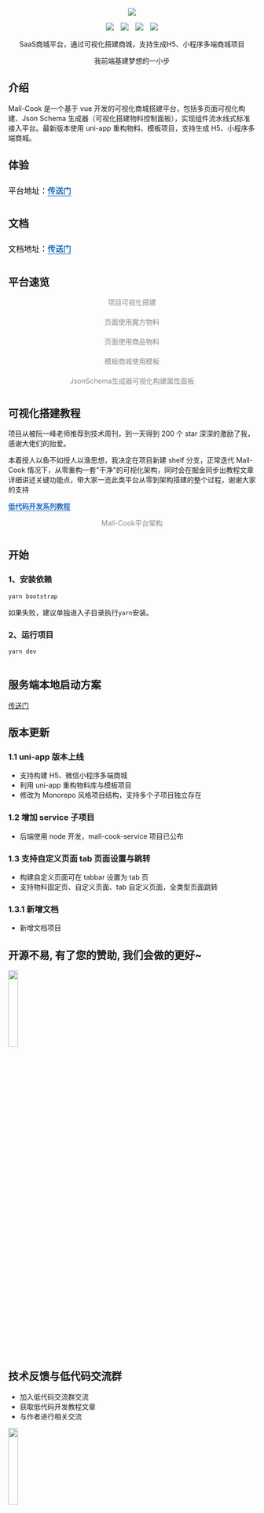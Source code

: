 <!--
 * @Description: What's this for
 * @Autor: WangYuan
 * @Date: 2021-12-20 14:20:57
 * @LastEditors: WangYuan
 * @LastEditTime: 2022-08-11 14:56:50
-->
<!-- [English](./README.md) | 简体中文  -->

<p align="center">
  <img src="./static/logo.jpg" />
</p>
<p align="center">
 <img style='margin:0 5px' src='https://badgen.net/github/stars/wangyuan389/mall-cook'>
 <img style='margin:0 5px' src='https://badgen.net/github/forks/wangyuan389/mall-cook'>
 <img style='margin:0 5px' src='https://img.shields.io/badge/version-1.1.1-686480.svg'>
 <img style='margin:0 5px' src='https://img.shields.io/badge/code%20style-standard-7986d0.svg'>
</p>

<p align="center">
  SaaS商城平台，通过可视化搭建商城，支持生成H5、小程序多端商城项目
</p>

<p align="center">
  我前端基建梦想的一小步
</p>

## 介绍

Mall-Cook 是一个基于 vue 开发的可视化商城搭建平台，包括多页面可视化构建、Json Schema 生成器（可视化搭建物料控制面板），实现组件流水线式标准接入平台。最新版本使用 uni-app 重构物料、模板项目，支持生成 H5、小程序多端商城。

## 体验

<p data-tool="mdnice编辑器" style="font-size: 16px; padding-top: 8px; padding-bottom: 8px; margin: 0; line-height: 26px; color: black;">平台地址：<a href="http://110.42.184.128:8000/#/login" style="text-decoration: none; color: #1e6bb8; word-wrap: break-word; font-weight: bold; border-bottom: 1px solid #1e6bb8;">传送门</a></p>

## 文档
<p data-tool="mdnice编辑器" style="font-size: 16px; padding-top: 8px; padding-bottom: 8px; margin: 0; line-height: 26px; color: black;">文档地址：<a href="http://110.42.184.128:7000/" style="text-decoration: none; color: #1e6bb8; word-wrap: break-word; font-weight: bold; border-bottom: 1px solid #1e6bb8;">传送门</a></p>

## 平台速览
<figcaption style="margin-top: 10px;margin-bottom: 10px; text-align: center; color: #888; font-size: 14px;">项目可视化搭建</figcaption>
<img src="./static/MallCook-Build.gif" alt style="display: block; margin: 0 auto; max-width: 100%;">

<figcaption style="margin-top: 10px;margin-bottom: 10px; text-align: center; color: #888; font-size: 14px;">页面使用魔方物料</figcaption>
<img src="./static/MallCook-Cube.gif" alt style="display: block; margin: 0 auto; max-width: 100%;">

<figcaption style="margin-top: 10px;margin-bottom: 10px; text-align: center; color: #888; font-size: 14px;">页面使用商品物料</figcaption>
<img src="./static/MallCook-Goods.gif" alt style="display: block; margin: 0 auto; max-width: 100%;">

<figcaption style="margin-top: 10px;margin-bottom: 10px; text-align: center; color: #888; font-size: 14px;">模板商城使用模板</figcaption>
<img src="./static/MallCook-Model.gif" alt style="display: block; margin: 0 auto; max-width: 100%;">

<figcaption style="margin-top: 10px;margin-bottom: 10px; text-align: center; color: #888; font-size: 14px;">JsonSchema生成器可视化构建属性面板</figcaption>
<img src="./static/MallCook-Schema.gif" alt style="display: block; margin: 0 auto; max-width: 100%;">

## 可视化搭建教程

项目从被阮一峰老师推荐到技术周刊，到一天得到 200 个 star 深深的激励了我，感谢大佬们的抬爱。

本着授人以鱼不如授人以渔思想，我决定在项目新建 shelf 分支，正常迭代 Mall-Cook 情况下，从零重构一套"干净"的可视化架构，同时会在掘金同步出教程文章详细讲述关键功能点，带大家一览此类平台从零到架构搭建的整个过程，谢谢大家的支持

<a href="http://110.42.184.128:8090/img/1648531598010.png" style="text-decoration: none; color: #1e6bb8; word-wrap: break-word; font-weight: bold; border-bottom: 1px solid #1e6bb8;">低代码开发系列教程</a>

<figcaption style="margin-top: 10px;margin-bottom: 10px; text-align: center; color: #888; font-size: 14px;">Mall-Cook平台架构</figcaption>
<img src="https://p9-juejin.byteimg.com/tos-cn-i-k3u1fbpfcp/7bf42b58cd14458c8f9d2e9dd7e1e7c2~tplv-k3u1fbpfcp-watermark.image" alt style="display: block; margin: 0 auto; max-width: 100%;">

## 开始

### 1、安装依赖

```bash
yarn bootstrap
```

如果失败，建议单独进入子目录执行`yarn`安装。

### 2、运行项目

```bash
yarn dev
```
<img src="./static/MallCook-Start.png" alt style="display: block;">

## 服务端本地启动方案
 [传送门](./packages/mall-cook-service/README.md)

## 版本更新
 ### 1.1 uni-app 版本上线

- 支持构建 H5、微信小程序多端商城
- 利用 uni-app 重构物料库与模板项目
- 修改为 Monorepo 风格项目结构，支持多个子项目独立存在

### 1.2 增加 service 子项目

- 后端使用 node 开发，mall-cook-service 项目已公布

### 1.3 支持自定义页面 tab 页面设置与跳转

- 构建自定义页面可在 tabbar 设置为 tab 页
- 支持物料固定页、自定义页面、tab 自定义页面，全类型页面跳转

### 1.3.1 新增文档

- 新增文档项目

## 开源不易, 有了您的赞助, 我们会做的更好~

  <img src="./static/donate.jpg" alt style="width: 20%;">

## 技术反馈与低代码交流群

- 加入低代码交流群交流
- 获取低代码开发教程文章
- 与作者进行相关交流

<img src="./static/official.png" alt style="width: 20%;">
